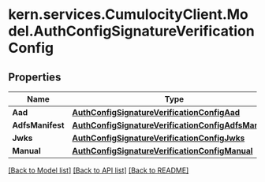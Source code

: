
# kern.services.CumulocityClient.Model.AuthConfigSignatureVerificationConfig

## Properties

Name | Type | Description | Notes
------------ | ------------- | ------------- | -------------
**Aad** | [**AuthConfigSignatureVerificationConfigAad**](AuthConfigSignatureVerificationConfigAad.md) |  | [optional] 
**AdfsManifest** | [**AuthConfigSignatureVerificationConfigAdfsManifest**](AuthConfigSignatureVerificationConfigAdfsManifest.md) |  | [optional] 
**Jwks** | [**AuthConfigSignatureVerificationConfigJwks**](AuthConfigSignatureVerificationConfigJwks.md) |  | [optional] 
**Manual** | [**AuthConfigSignatureVerificationConfigManual**](AuthConfigSignatureVerificationConfigManual.md) |  | [optional] 

[[Back to Model list]](../README.md#documentation-for-models)
[[Back to API list]](../README.md#documentation-for-api-endpoints)
[[Back to README]](../README.md)

